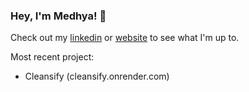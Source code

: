### Hey, I'm Medhya! 👋

Check out my [linkedin]([url](https://www.linkedin.com/in/medhyagoel/)) or [website]([url](https://medhyagoel.github.io/)) to see what I'm up to.

Most recent project:
- Cleansify (cleansify.onrender.com)


<!--
**medhyaGoel/medhyaGoel** is a ✨ _special_ ✨ repository because its `README.md` (this file) appears on your GitHub profile.

Here are some ideas to get you started:

- 🔭 I’m currently working on ...
- 🌱 I’m currently learning ...
- 👯 I’m looking to collaborate on ...
- 🤔 I’m looking for help with ...
- 💬 Ask me about ...
- 📫 How to reach me: ...
- 😄 Pronouns: ...
- ⚡ Fun fact: ...
-->
